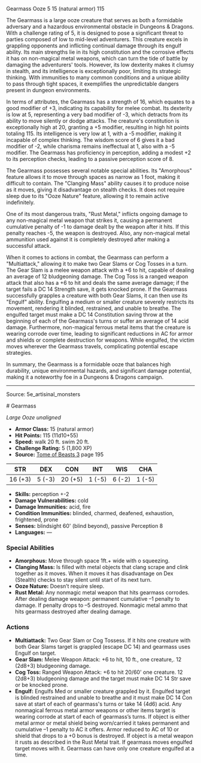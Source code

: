 <MonsterName/>Gearmass</MonsterName>
<CreatureType/>Ooze</CreatureType>
<CR/>5</CR>
<AC/>15 (natural armor)</AC>
<HP/>115</HP>
<summary>The Gearmass is a large ooze creature that serves as both a formidable adversary and a hazardous environmental obstacle in Dungeons & Dragons. With a challenge rating of 5, it is designed to pose a significant threat to parties composed of low to mid-level adventurers. This creature excels in grappling opponents and inflicting continual damage through its engulf ability. Its main strengths lie in its high constitution and the corrosive effects it has on non-magical metal weapons, which can turn the tide of battle by damaging the adventurers' tools. However, its low dexterity makes it clumsy in stealth, and its intelligence is exceptionally poor, limiting its strategic thinking. With immunities to many common conditions and a unique ability to pass through tight spaces, it exemplifies the unpredictable dangers present in dungeon environments.</summary>

<detail>

In terms of attributes, the Gearmass has a strength of 16, which equates to a good modifier of +3, indicating its capability for melee combat. Its dexterity is low at 5, representing a very bad modifier of -3, which detracts from its ability to move silently or dodge attacks. The creature's constitution is exceptionally high at 20, granting a +5 modifier, resulting in high hit points totaling 115. Its intelligence is very low at 1, with a -5 modifier, making it incapable of complex thinking. The wisdom score of 6 gives it a bad modifier of -2, while charisma remains ineffectual at 1, also with a -5 modifier. The Gearmass has proficiency in perception, adding a modest +2 to its perception checks, leading to a passive perception score of 8.

The Gearmass possesses several notable special abilities. Its "Amorphous" feature allows it to move through spaces as narrow as 1 foot, making it difficult to contain. The "Clanging Mass" ability causes it to produce noise as it moves, giving it disadvantage on stealth checks. It does not require sleep due to its "Ooze Nature" feature, allowing it to remain active indefinitely.

One of its most dangerous traits, "Rust Metal," inflicts ongoing damage to any non-magical metal weapon that strikes it, causing a permanent cumulative penalty of -1 to damage dealt by the weapon after it hits. If this penalty reaches -5, the weapon is destroyed. Also, any non-magical metal ammunition used against it is completely destroyed after making a successful attack.

When it comes to actions in combat, the Gearmass can perform a "Multiattack," allowing it to make two Gear Slams or Cog Tosses in a turn. The Gear Slam is a melee weapon attack with a +6 to hit, capable of dealing an average of 12 bludgeoning damage. The Cog Toss is a ranged weapon attack that also has a +6 to hit and deals the same average damage; if the target fails a DC 14 Strength save, it gets knocked prone. If the Gearmass successfully grapples a creature with both Gear Slams, it can then use its "Engulf" ability. Engulfing a medium or smaller creature severely restricts its movement, rendering it blinded, restrained, and unable to breathe. The engulfed target must make a DC 14 Constitution saving throw at the beginning of each of the Gearmass's turns or suffer an average of 14 acid damage. Furthermore, non-magical ferrous metal items that the creature is wearing corrode over time, leading to significant reductions in AC for armor and shields or complete destruction for weapons. While engulfed, the victim moves wherever the Gearmass travels, complicating potential escape strategies.

In summary, the Gearmass is a formidable ooze that balances high durability, unique environmental hazards, and significant damage potential, making it a noteworthy foe in a Dungeons & Dragons campaign.</detail>



---

Source: 5e_artisinal_monsters

<statblock>
# Gearmass

*Large* *Ooze* *unaligned*

- **Armor Class:** 15 (natural armor)
- **Hit Points:** 115 (11d10+55)
- **Speed:** walk 20 ft. swim 20 ft.
- **Challenge Rating:** 5 (1,800 XP)
- **Source:** [Tome of Beasts 3](https://koboldpress.com/kpstore/product/tome-of-beasts-3-for-5th-edition/) page 195

| STR | DEX | CON | INT | WIS | CHA |
| --- | --- | --- | --- | --- | --- |
| 16 (+3) | 5 (-3) | 20 (+5) | 1 (-5) | 6 (-2) | 1 (-5) |

- **Skills:** perception +-2
- **Damage Vulnerabilities:** cold
- **Damage Immunities:** acid, fire
- **Condition Immunities:** blinded, charmed, deafened, exhaustion, frightened, prone
- **Senses:** blindsight 60' (blind beyond), passive Perception 8
- **Languages:** —

### Special Abilities

- **Amorphous:** Move through space 1ft.+ wide with o squeezing.
- **Clanging Mass:** Is filled with metal objects that clang scrape and clink together as it moves. When it moves it has disadvantage on Dex (Stealth) checks to stay silent until start of its next turn.
- **Ooze Nature:** Doesn’t require sleep.
- **Rust Metal:** Any nonmagic metal weapon that hits gearmass corrodes. After dealing damage weapon: permanent cumulative –1 penalty to damage. If penalty drops to –5 destroyed. Nonmagic metal ammo that hits gearmass destroyed after dealing damage.

### Actions

- **Multiattack:** Two Gear Slam or Cog Tossess. If it hits one creature with both Gear Slams target is grappled (escape DC 14) and gearmass uses Engulf on target.
- **Gear Slam:** Melee Weapon Attack: +6 to hit, 10 ft., one creature,. 12 (2d8+3) bludgeoning damage.
- **Cog Toss:** Ranged Weapon Attack: +6 to hit 20/60' one creature. 12 (2d8+3) bludgeoning damage and the target must make DC 14 Str save or be knocked prone.
- **Engulf:** Engulfs Med or smaller creature grappled by it. Engulfed target is blinded restrained and unable to breathe and it must make DC 14 Con save at start of each of gearmass's turns or take 14 (4d6) acid. Any nonmagical ferrous metal armor weapons or other items target is wearing corrode at start of each of gearmass’s turns. If object is either metal armor or metal shield being worn/carried it takes permanent and cumulative –1 penalty to AC it offers. Armor reduced to AC of 10 or shield that drops to a +0 bonus is destroyed. If object is a metal weapon it rusts as described in the Rust Metal trait. If gearmass moves engulfed target moves with it. Gearmass can have only one creature engulfed at a time.


</statblock>


